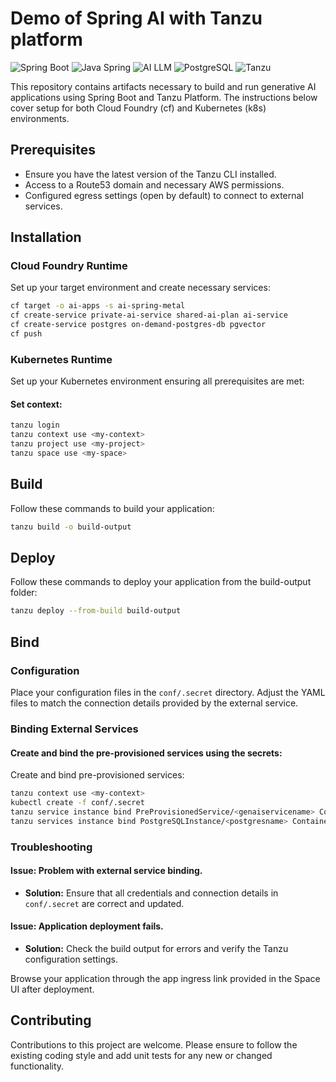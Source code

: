 # Demo of Spring AI with Tanzu platform

![Spring Boot](https://img.shields.io/badge/Spring%20Boot-2.5.0-brightgreen.svg)
![Java Spring](https://img.shields.io/badge/spring-6.0-brightgreen.svg)
![AI LLM](https://img.shields.io/badge/AI-LLM-blue.svg)
![PostgreSQL](https://img.shields.io/badge/postgres-14.1-blue.svg)
![Tanzu](https://img.shields.io/badge/tanzu-platform-blue.svg)

This repository contains artifacts necessary to build and run generative AI applications using Spring Boot and Tanzu Platform. The instructions below cover setup for both Cloud Foundry (cf) and Kubernetes (k8s) environments.

## Prerequisites
- Ensure you have the latest version of the Tanzu CLI installed.
- Access to a Route53 domain and necessary AWS permissions.
- Configured egress settings (open by default) to connect to external services.

## Installation

### Cloud Foundry Runtime
Set up your target environment and create necessary services:

```bash
cf target -o ai-apps -s ai-spring-metal
cf create-service private-ai-service shared-ai-plan ai-service
cf create-service postgres on-demand-postgres-db pgvector
cf push
```

### Kubernetes Runtime

Set up your Kubernetes environment ensuring all prerequisites are met:

#### Set context:

```bash
tanzu login
tanzu context use <my-context>
tanzu project use <my-project>
tanzu space use <my-space>
```
## Build

Follow these commands to build your application:

```bash
tanzu build -o build-output
```

## Deploy

Follow these commands to deploy your application from the build-output folder:

```bash
tanzu deploy --from-build build-output
```

## Bind

### Configuration
Place your configuration files in the `conf/.secret` directory. Adjust the YAML files to match the connection details provided by the external service.

### Binding External Services

#### Create and bind the pre-provisioned services using the secrets:
Create and bind pre-provisioned services:

```bash
tanzu context use <my-context>
kubectl create -f conf/.secret
tanzu service instance bind PreProvisionedService/<genaiservicename> ContainerApp/<appname> --as genai
tanzu services instance bind PostgreSQLInstance/<postgresname> ContainerApp/<appname> --as db
```

### Troubleshooting

#### Issue: Problem with external service binding.
- **Solution:** Ensure that all credentials and connection details in `conf/.secret` are correct and updated.

#### Issue: Application deployment fails.
- **Solution:** Check the build output for errors and verify the Tanzu configuration settings.

Browse your application through the app ingress link provided in the Space UI after deployment.

## Contributing
Contributions to this project are welcome. Please ensure to follow the existing coding style and add unit tests for any new or changed functionality.


